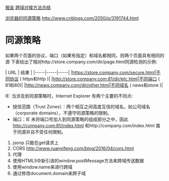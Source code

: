 [掘金](https://juejin.im/entry/5b4d4721f265da0f926b78c8?utm_source=gold_browser_extension)
[跨域对接方法总结](https://www.cnblogs.com/CccZss/p/8571115.html)

[浏览器的同源策略](https://developer.mozilla.org/zh-CN/docs/Web/Security/Same-origin_policy)
http://www.cnblogs.com/2050/p/3191744.html
# 同源策略
如果两个页面的协议，端口（如果有指定）和域名都相同，则两个页面具有相同的源
下表给出了相对http://store.company.com/dir/page.html同源检测的示例:

| URL | 结果 |
|-----|-----|-----|
|https://store.company.com/secure.html|不同协议 ( https和http )|
|http://store.company.com:81/dir/etc.html|不同端口 ( 81和80)|
|http://news.company.com/dir/other.html|不同域名 ( news和store )|
 
IE:
当涉及到同源策略时，Internet Explorer 有两个主要的不同点:

* 授信范围（Trust Zones）：两个相互之间高度互信的域名，如公司域名（corporate domains），不遵守同源策略的限制。
* 端口：IE 未将端口号加入到同源策略的组成部分之中，因此 http://company.com:81/index.html 和http://company.com/index.html  属于同源并且不受任何限制。


1. jsonp   只能在get请求上
2. CORS        http://www.ruanyifeng.com/blog/2016/04/cors.html
3. 代理
4. 使用HTML5中新引进的window.postMessage方法来跨域传送数据
5. 使用window.name来进行跨域
6. 通过修改document.domain来跨子域


